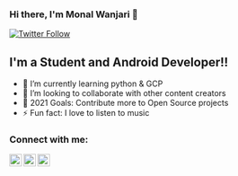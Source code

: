 ### Hi there, I'm Monal Wanjari 👋


[![Twitter Follow](https://img.shields.io/twitter/follow/MonalWanjari?color=1DA1F2&logo=twitter&style=for-the-badge)](https://twitter.com/intent/follow?original_referer=https%3A%2F%2Fgithub.com%2FcodeSTACKr&screen_name=MonalWanjari)
## I'm a Student and Android Developer!!

- 🌱 I’m currently learning python & GCP
- 👯 I’m looking to collaborate with other content creators
- 🥅 2021 Goals: Contribute more to Open Source projects
- ⚡ Fun fact: I love to listen to music

### Connect with me:

[<img align="left" alt="husain_shamsul | Twitter" width="22px" src="https://cdn.jsdelivr.net/npm/simple-icons@v3/icons/twitter.svg" />][twitter]
[<img align="left" alt="shamsulhusainansari | LinkedIn" width="22px" src="https://cdn.jsdelivr.net/npm/simple-icons@v3/icons/linkedin.svg" />][linkedin]
[<img align="left" alt="shamsulhusainansari | Instagram" width="22px" src="https://cdn.jsdelivr.net/npm/simple-icons@v3/icons/instagram.svg" />][instagram]

<br />

[twitter]: https://twitter.com/husain_shamsul
[instagram]: https://instagram.com/shamsulhusainansari
[linkedin]: https://linkedin.com/in/shamsulhusainansari

